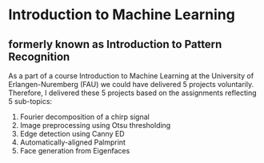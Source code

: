 # Introduction to Machine Learning
## formerly known as Introduction to Pattern Recognition

As a part of a course Introduction to Machine Learning at the University of Erlangen-Nuremberg (FAU) we could have delivered 5 projects voluntarily. Therefore, I delivered these 5 projects based on the assignments reflecting 5 sub-topics:

1. Fourier decomposition of a chirp signal
2. Image preprocessing using Otsu thresholding
3. Edge detection using Canny ED
4. Automatically-aligned Palmprint
5. Face generation from Eigenfaces